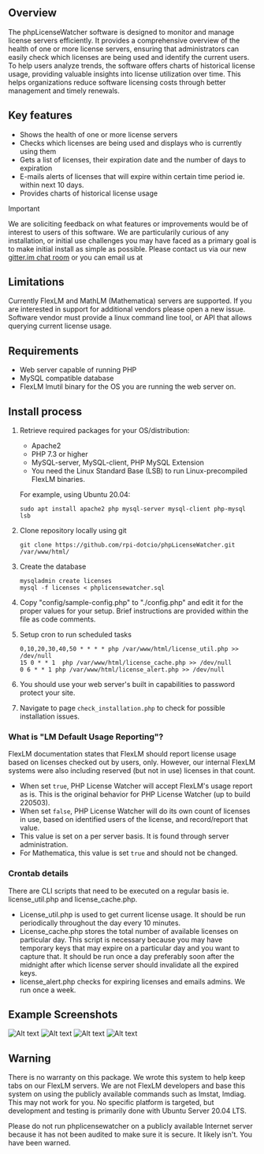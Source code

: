 ## Overview
The phpLicenseWatcher software is designed to monitor and manage license servers efficiently. It provides a comprehensive overview of the health of one or more license servers, ensuring that administrators can easily check which licenses are being used and identify the current users.
To help users analyze trends, the software offers charts of historical license usage, providing valuable insights into license utilization over time. This helps organizations reduce software licensing costs through better management and timely renewals.

## Key features

* Shows the health of one or more license servers
* Checks which licenses are being used and displays who is currently using them
* Gets a list of licenses, their expiration date and the number of days to expiration
* E-mails alerts of licenses that will expire within certain time period ie. within next 10 days.
* Provides charts of historical license usage

> [!IMPORTANT]  
> We are soliciting feedback on what features or improvements would be of interest to users of this software.  We are particularily curious of any installation, or initial use challenges you may have faced as a primary goal is to make initial install as simple as possible.
> Please contact us via our new [gitter.im chat room](https://app.gitter.im/#/room/#phpLicenseWatcher:gitter.im) or you can email us at 

## Limitations

   Currently FlexLM and MathLM (Mathematica) servers are supported.  If you are interested in support for additional vendors please open a new issue.  Software vendor must provide a linux command line tool, or API that allows querying current license usage.

## Requirements

* Web server capable of running PHP
* MySQL compatible database
* FlexLM lmutil binary for the OS you are running the web server on.

## Install process
1. Retrieve required packages for your OS/distribution:
   * Apache2
   * PHP 7.3 or higher
   * MySQL-server, MySQL-client, PHP MySQL Extension
   * You need the Linux Standard Base (LSB) to run Linux-precompiled FlexLM binaries.

   For example, using Ubuntu 20.04:
   ```
   sudo apt install apache2 php mysql-server mysql-client php-mysql lsb
   ```
2. Clone repository locally using git
   ```
   git clone https://github.com/rpi-dotcio/phpLicenseWatcher.git /var/www/html/
   ```
3. Create the database
   ```
   mysqladmin create licenses
   mysql -f licenses < phplicensewatcher.sql
   ```
4. Copy "config/sample-config.php" to "./config.php" and edit it for the proper values for your setup.  Brief instructions are provided within the file as code comments.

5. Setup cron to run scheduled tasks
   ```
   0,10,20,30,40,50 * * * * php /var/www/html/license_util.php >> /dev/null
   15 0 * * 1  php /var/www/html/license_cache.php >> /dev/null
   0 6 * * 1 php /var/www/html/license_alert.php >> /dev/null
   ```
6. You should use your web server's built in capabilities to password protect your site.
7. Navigate to page `check_installation.php` to check for possible installation issues.

### What is "LM Default Usage Reporting"?
FlexLM documentation states that FlexLM should report license usage based on licenses checked out by users, only.
However, our internal FlexLM systems were also including reserved (but not in use) licenses in that count.

* When set `true`, PHP License Watcher will accept FlexLM's usage report as is.  This is the original behavior for PHP License Watcher (up to build 220503).
* When set `false`, PHP License Watcher will do its own count of licenses in use, based on identified users of the license, and record/report that value.
* This value is set on a per server basis.  It is found through server administration.
* For Mathematica, this value is set `true` and should not be changed.

### Crontab details

There are CLI scripts that need to be executed on a regular basis ie. license_util.php and license_cache.php.

* License_util.php is used to get current license usage. It should be run periodically throughout the day every 10 minutes.
* License_cache.php stores the total number of available licenses on particular day. This script is necessary because you may have temporary keys that may expire on a particular day and you want to capture that. It should be run once a day preferably soon after the midnight after which license server should invalidate all the expired keys.
* license_alert.php checks for expiring licenses and emails admins.  We run once a week.


## Example Screenshots
![Alt text](https://github.com/rpi-dotcio/phpLicenseWatcher/raw/assets/screenshot1.png?raw=true "List of license servers")
![Alt text](https://github.com/rpi-dotcio/phpLicenseWatcher/raw/assets/screenshot2.png?raw=true "List of features and licenses in use")
![Alt text](https://github.com/rpi-dotcio/phpLicenseWatcher/raw/assets/screenshot3.png?raw=true "License usage statistics")
![Alt text](https://github.com/rpi-dotcio/phpLicenseWatcher/raw/assets/screenshot4.png?raw=true "License usage statistics")


## Warning

   There is no warranty on this package.  We wrote this system to help keep tabs on our FlexLM servers.  We are not FlexLM developers and base this system on using the publicly available commands such as lmstat, lmdiag.
   This may not work for you.  No specific platform is targeted, but development and testing is primarily done with Ubuntu Server 20.04 LTS.

   Please do not run phplicensewatcher on a publicly available Internet server because it has not been audited to make sure it is secure.  It likely isn't. You have been warned.
